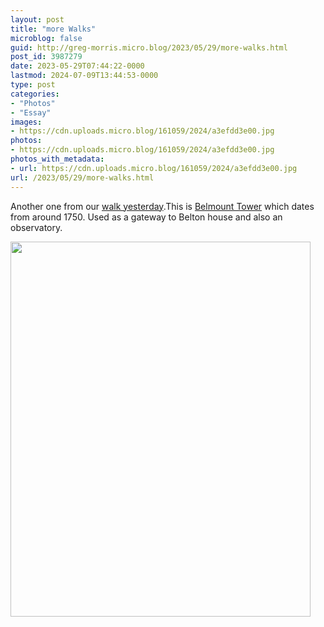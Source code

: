 ```yaml
---
layout: post
title: "more Walks"
microblog: false
guid: http://greg-morris.micro.blog/2023/05/29/more-walks.html
post_id: 3987279
date: 2023-05-29T07:44:22-0000
lastmod: 2024-07-09T13:44:53-0000
type: post
categories:
- "Photos"
- "Essay"
images:
- https://cdn.uploads.micro.blog/161059/2024/a3efdd3e00.jpg
photos:
- https://cdn.uploads.micro.blog/161059/2024/a3efdd3e00.jpg
photos_with_metadata:
- url: https://cdn.uploads.micro.blog/161059/2024/a3efdd3e00.jpg
url: /2023/05/29/more-walks.html
---
```


Another one from our [walk yesterday](https://www.gr36.com/2023/05/28/a-long-walk.html).This is [Belmount Tower](https://thefollyflaneuse.com/bellmount-tower-belton-hall-grantham-lincolnshire/) which dates from around 1750. Used as a gateway to Belton house and also an observatory.


<img src="uploads/2024/a3efdd3e00.jpg" alt="" title="50afbfa7d8.jpg" border="0" width="480" height="600" />
